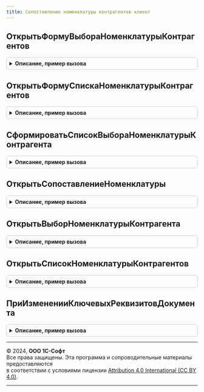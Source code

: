 ```yaml
---
title: Сопоставление номенклатуры контрагентов клиент
---
```



## ОткрытьФормуВыбораНоменклатурыКонтрагентов
<details style="margin: 1em 0; padding: 0.5em; border: 1px solid #ccc; border-radius: 6px;">

<summary style="font-weight: bold; cursor: pointer;">Описание, пример вызова</summary>

```bsl

// Открывает форму выбора справочника НоменклатураКонтрагентов.
//
// Параметры:
//  ПараметрыФормы      - Структура                  - параметры формы.
//  ВладелецФормы       - ФормаКлиентскогоПриложения - владелец формы.
//  ОповещениеОЗакрытии - ОписаниеОповещения         - оповещения, которое необходимо выполнить после закрытия формы.
//  РежимОткрытияОкна   - РежимОткрытияОкнаФормы     - режим, в котором необходимо открыть окно формы.
//
Процедура ОткрытьФормуВыбораНоменклатурыКонтрагентов(Знач ПараметрыФормы, Экспорт
```

Пример вызова
```bsl
СопоставлениеНоменклатурыКонтрагентовКлиент.ОткрытьФормуВыбораНоменклатурыКонтрагентов(ПараметрыФормы, );
```
</details>

## ОткрытьФормуСпискаНоменклатурыКонтрагентов
<details style="margin: 1em 0; padding: 0.5em; border: 1px solid #ccc; border-radius: 6px;">

<summary style="font-weight: bold; cursor: pointer;">Описание, пример вызова</summary>

```bsl

// Открывает форму списка справочника НоменклатураКонтрагентов.
//
// Параметры:
//  ПараметрыОтбора     - Структура                  - параметры отбора формы.
//  ВладелецФормы       - ФормаКлиентскогоПриложения - владелец формы.
//  ОповещениеОЗакрытии - ОписаниеОповещения         - оповещения, которое необходимо выполнить после закрытия формы.
//  РежимОткрытияОкна   - РежимОткрытияОкнаФормы     - режим, в котором необходимо открыть окно формы.
//
Процедура ОткрытьФормуСпискаНоменклатурыКонтрагентов(Знач ПараметрыОтбора, Экспорт
```

Пример вызова
```bsl
СопоставлениеНоменклатурыКонтрагентовКлиент.ОткрытьФормуСпискаНоменклатурыКонтрагентов(ПараметрыОтбора, );
```
</details>

## СформироватьСписокВыбораНоменклатурыКонтрагента
<details style="margin: 1em 0; padding: 0.5em; border: 1px solid #ccc; border-radius: 6px;">

<summary style="font-weight: bold; cursor: pointer;">Описание, пример вызова</summary>

```bsl

// Возвращает список актуальной номенклатуры контрагента с учетом фильтра по владельцу, номенклатуре, характеристике, упаковке.
//
// Параметры:
//  ВладелецНоменклатуры - ОпределяемыйТип.ВладелецНоменклатурыБЭД       - владелец, для которого необходимо сформировать список выбора.
//  Номенклатура         - ОпределяемыйТип.НоменклатураБЭД               - номенклатура предприятия для фильтрации номенклатуры контрагента.
//  Характеристика       - ОпределяемыйТип.ХарактеристикаНоменклатурыБЭД - характеристика номенклатуры предприятия
//                                                                         для фильтрации номенклатуры контрагента.
//  Упаковка             - ОпределяемыйТип.УпаковкаНоменклатурыБЭД       - упаковка номенклатуры предприятия
//                                                                         для фильтрации номенклатуры контрагента.
//
// Возвращаемое значение:
//   Массив из СправочникСсылка.НоменклатураКонтрагентов - номенклатура контрагента, подходящая под условия фильтрации.
//
Функция СформироватьСписокВыбораНоменклатурыКонтрагента(Знач ВладелецНоменклатуры, Знач Номенклатура, Знач Характеристика, Знач Упаковка) Экспорт
```

Пример вызова
```bsl
Результат = СопоставлениеНоменклатурыКонтрагентовКлиент.СформироватьСписокВыбораНоменклатурыКонтрагента(ВладелецНоменклатуры, Номенклатура, Характеристика, Упаковка) 
```
</details>

## ОткрытьСопоставлениеНоменклатуры
<details style="margin: 1em 0; padding: 0.5em; border: 1px solid #ccc; border-radius: 6px;">

<summary style="font-weight: bold; cursor: pointer;">Описание, пример вызова</summary>

```bsl

// Открывает форму сопоставления номенклатуры контрагентов и информационной базы.
//
// Параметры:
//  НоменклатураКонтрагентов     - Массив    - набор номенклатуры контрагентов для сопоставления.
//                                             См. СопоставлениеНоменклатурыКонтрагентовКлиентСервер.НоваяНоменклатураКонтрагента.
//  Настройки                    - Структура - настройки сопоставления номенклатуры:
//   * РазрешитьСохранение - Булево                     - признак разрешения сохранения результатов сопоставления в базе. По умолчанию Истина.
//                                                        Если установить Ложь, то команды сохранения сопоставления будут недоступны.
//                                                        Получить результат сопоставления можно только после закрытия формы
//                                                        в процедуре, указанной через параметр ОповещениеОЗакрытии.
//   * РежимОткрытияОкна   - РежимОткрытияОкнаФормы     - режим открытия формы сопоставления. По умолчанию Независимый.
//   * Заголовок           - Строка                     - заголовок формы сопоставления номенклатуры. По умолчанию "Сопоставление номенклатуры".
//   * ВладелецФормы       - ФормаКлиентскогоПриложения - владелец открываемой формы, которому будет отправлено оповещение о выборе.
//   * ОграничениеТипаНоменклатуры          - ОписаниеТипов - позволяет ограничить типы справочников, используемые при сопоставлении.
//											  Значение по умолчанию - ОпределяемыйТип.НоменклатураБЭД.
//   * ОтключитьПоискПоНатуральнымКлючам    - Булево - признак отключения поиска соответствий по натуральным ключам. По умолчанию Ложь.
//   * ОтключитьПоискПоШтрихкодамКомбинаций - Булево - признак отключения поиска по штрихкодам. По умолчанию Ложь.
//   * ОтключитьПоискПоСловарю              - Булево - признак отключения поиска по словарю. По умолчанию Ложь.
//   * ТочностьПоискаПоУмолчанию            - Число  - точность поиска по умолчанию. По умолчанию 50.
//   * ВидимостьКолонокСопоставления        - см. СопоставлениеНоменклатурыКонтрагентовКлиентСервер.НовыеНастройкиВидимостиКолонокСопоставления.
//   * ДополнительныеРеквизитыСопоставления - Массив из см. СопоставлениеНоменклатурыКонтрагентовКлиентСервер.НовыйДополнительныйРеквизитСопоставления.
//   * ДополнительныеПараметрыПоиска        - Произвольный - контекст сопоставления, используемый в переопределяемом коде.
//  ОповещениеОЗакрытии        - ОписаниеОповещения - описание процедуры, которая будет вызвана после закрытии формы с параметрами:
//   * Сопоставление           - Массив, Неопределено - результат сопоставления, состоящий из структур:
//    ** НоменклатураКонтрагента - Структура - номенклатура контрагента. См. СопоставлениеНоменклатурыКонтрагентовКлиентСервер.НоваяНоменклатураКонтрагента.
//    ** НоменклатураИБ          - Структура - номенклатура ИБ. См. СопоставлениеНоменклатурыКонтрагентовКлиентСервер.НоваяНоменклатураИнформационнойБазы.
//   * ДополнительныеПараметры - Произвольный         - значение, которое было указано при создании объекта ОписаниеОповещения.
//
Процедура ОткрытьСопоставлениеНоменклатуры(Знач НоменклатураКонтрагентов, Знач Настройки = Неопределено, Знач ОповещениеОЗакрытии = Неопределено) Экспорт
```

Пример вызова
```bsl
СопоставлениеНоменклатурыКонтрагентовКлиент.ОткрытьСопоставлениеНоменклатуры(НоменклатураКонтрагентов, Настройки, ОповещениеОЗакрытии);
```
</details>

## ОткрытьВыборНоменклатурыКонтрагента
<details style="margin: 1em 0; padding: 0.5em; border: 1px solid #ccc; border-radius: 6px;">

<summary style="font-weight: bold; cursor: pointer;">Описание, пример вызова</summary>

```bsl

// Открывает форму выбора регистра сведений номенклатуры контрагента.
// Форма открывается в режиме блокирования окна владельца (параметр ВладелецФормы).
// При осуществлении выбора в форме, владельцу будет отправлено оповещение о выборе со значением, представляющим структуру:
//  * НоменклатураКонтрагента - Структура - выбранная номенклатура контрагента.
//                                         См. СопоставлениеНоменклатурыКонтрагентовКлиентСервер.НоваяНоменклатураКонтрагента.
//  * НоменклатураИБ - Структура - номенклатура информационной базы, соответствующая выбранной номенклатуре контрагента.
//                                 См. СопоставлениеНоменклатурыКонтрагентовКлиентСервер.НоваяНоменклатураИнформационнойБазы.
//
// Параметры:
//  ВладелецНоменклатуры - ОпределяемыйТип.ВладелецНоменклатурыБЭД - значение для отбора номенклатуры по владельцу.
//  ВладелецФормы - Форма, ФормаКлиентскогоПриложения, ПолеФормы - владелец открываемой формы, которому будет отправлено оповещение о выборе.
//  Идентификатор - Строка - идентификатор номенклатуры, на которой нужно спозиционировать текущую строку списка.
//
Процедура ОткрытьВыборНоменклатурыКонтрагента(Знач ВладелецНоменклатуры, Знач ВладелецФормы, Знач Идентификатор = Неопределено) Экспорт
```

Пример вызова
```bsl
СопоставлениеНоменклатурыКонтрагентовКлиент.ОткрытьВыборНоменклатурыКонтрагента(ВладелецНоменклатуры, ВладелецФормы, Идентификатор);
```
</details>

## ОткрытьСписокНоменклатурыКонтрагентов
<details style="margin: 1em 0; padding: 0.5em; border: 1px solid #ccc; border-radius: 6px;">

<summary style="font-weight: bold; cursor: pointer;">Описание, пример вызова</summary>

```bsl

// Открывает форму списка регистра сведений номенклатуры контрагентов.
//
Процедура ОткрытьСписокНоменклатурыКонтрагентов() Экспорт
```

Пример вызова
```bsl
СопоставлениеНоменклатурыКонтрагентовКлиент.ОткрытьСписокНоменклатурыКонтрагентов() 
```
</details>

## ПриИзмененииКлючевыхРеквизитовДокумента
<details style="margin: 1em 0; padding: 0.5em; border: 1px solid #ccc; border-radius: 6px;">

<summary style="font-weight: bold; cursor: pointer;">Описание, пример вызова</summary>

```bsl

// Обработчик событий при изменении ключевых реквизитов документа в шапке документа.
//
// Параметры:
//  ФормаДокумента - ФормаКлиентскогоПриложения - форма документа.
//
Процедура ПриИзмененииКлючевыхРеквизитовДокумента(ФормаДокумента) Экспорт
```

Пример вызова
```bsl
СопоставлениеНоменклатурыКонтрагентовКлиент.ПриИзмененииКлючевыхРеквизитовДокумента(ФормаДокумента) 
```
</details>

---

© 2024, **ООО 1С-Софт**  
Все права защищены. Эта программа и сопроводительные материалы предоставляются  
в соответствии с условиями лицензии [Attribution 4.0 International (CC BY 4.0)](https://creativecommons.org/licenses/by/4.0/legalcode).

---
